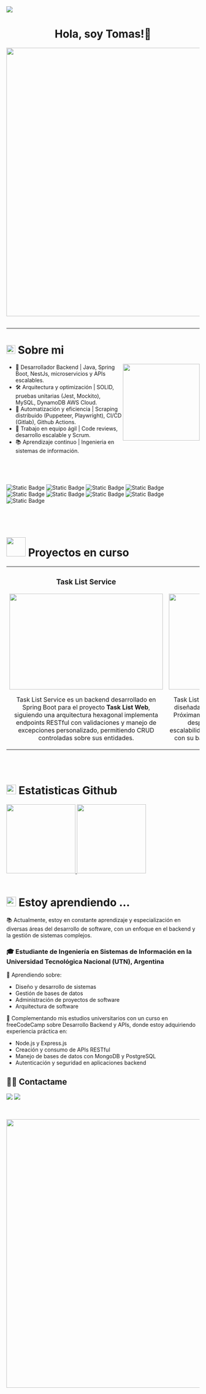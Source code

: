 <img src="https://user-images.githubusercontent.com/73097560/115834477-dbab4500-a447-11eb-908a-139a6edaec5c.gif">

<div align="center">
<h1 align="center">Hola, soy Tomas!👋 </h1>
<img style="width:700px;" src="https://i.pinimg.com/originals/50/27/2a/50272a0d34a8666dbe24b03c0544d7ec.gif">
</div>

<br>

---

<h1>
  <img style="width:23px;" src="https://github.com/user-attachments/assets/fa1900a8-84c1-45e2-ac9d-9b7d24a1ed60">
  Sobre mi
</h1>

<picture> <img align="right" src="https://github.com/7oSkaaa/7oSkaaa/blob/main/Images/Right_Side.gif?raw=true" width=200px></picture>

- 🚀 Desarrollador Backend | Java, Spring Boot, NestJs, microservicios y APIs escalables.
- 🛠️ Arquitectura y optimización | SOLID, pruebas unitarias (Jest, Mockito), MySQL, DynamoDB AWS Cloud.
- 🤖 Automatización y eficiencia | Scraping distribuido (Puppeteer, Playwright), CI/CD (Gitlab), Github Actions.
- 👥 Trabajo en equipo ágil | Code reviews, desarrollo escalable y Scrum.
- 📚 Aprendizaje continuo | Ingenieria en sistemas de información.

<br>
<br>
<br>

![Static Badge](https://img.shields.io/badge/spring_boot-java-%232b3137?style=for-the-badge&logo=springboot&logoColor=green)
![Static Badge](https://img.shields.io/badge/NestJS-%232b3137?style=for-the-badge&logo=nestjs&logoColor=red)
![Static Badge](https://img.shields.io/badge/Angular-%232b3137?style=for-the-badge&logo=angular&logoColor=red)
![Static Badge](https://img.shields.io/badge/Typescript-%232b3137?style=for-the-badge&logo=typescript&logoColor=blue)
![Static Badge](https://img.shields.io/badge/Javascript-%232b3137?style=for-the-badge&logo=javascript&logoColor=yellow)
![Static Badge](https://img.shields.io/badge/MySQL-%232b3137?style=for-the-badge&logo=mysql&logoColor=blue)
![Static Badge](https://img.shields.io/badge/Dynamo-%232b3137?style=for-the-badge&logo=amazondynamodb&logoColor=green)
![Static Badge](https://img.shields.io/badge/AWS-%232b3137?style=for-the-badge&logo=amazonwebservices&logoColor=orange)
![Static Badge](https://img.shields.io/badge/Docker-%232b3137?style=for-the-badge&logo=docker&logoColor=blue)


<br>
<br>

<h1>
  <img style="width:50px;" src="https://github.com/user-attachments/assets/57c42212-c04a-4b0c-a39d-e690f382166e">
  Proyectos en curso
</h1>

<table>
  <tr>
    <td width="50%">
      <h3 align="center">Task List Service</h3>
      <div align="center">
        <a href="https://github.com/TomCab98/task-list-service" target="_blank"><img style="width: 400px; height: 250px" src="https://i.pinimg.com/736x/24/90/0c/24900c27d156bac104707394a7cee961.jpg"></a>
        <p>Task List Service es un backend desarrollado en Spring Boot para el proyecto <strong>Task List Web</strong>, siguiendo una arquitectura hexagonal implementa endpoints RESTful con validaciones y manejo de excepciones personalizado, permitiendo CRUD controladas sobre sus entidades.</p>
      </div>                                                                             
    </td>
    <td width="50%">
      <h3 align="center">Task List Web</h3>
      <div align="center">
        <a href="https://github.com/TomCab98/task-list" target="_blank"><img style="width: 400px; height: 250px" src="https://media.licdn.com/dms/image/v2/D4D2DAQHIzDTpbHz9Cg/profile-treasury-image-shrink_800_800/profile-treasury-image-shrink_800_800/0/1738261878158?e=1741039200&v=beta&t=Eguh5ePVEUrhdFMb9eJf3sOigcZP9AfXHJJLBEpH8rg"></a>
        <p>Task List Web es una aplicación web en Angular y diseñada para gestionar tareas de forma intuitiva. Próximamente se integrará con una API REST y se desplegará en AWS Lambda para mayor escalabilidad. Actualmente, se desarrolla en paralelo con su backend Task List Service en Spring Boot.</p>
      </div>                                                                             
  </tr> 
</table>

<br>
<br>

<h1>
  <img style="width:25px;" src="https://github.com/user-attachments/assets/6b41e2bb-9979-4834-8e20-dc3f46e15b69">
  Estatisticas Github
</h1>

<a href="https://github.com/ArisGuimera">
  <img height="180em" src="https://github-readme-stats-eight-theta.vercel.app/api?username=TomCab98&show_icons=true&theme=algolia&include_all_commits=true&count_private=true"/>
  <img height="180em" src="https://github-readme-stats-eight-theta.vercel.app/api/top-langs/?username=TomCab98&layout=compact&langs_count=8&theme=algolia"/>
</a>

<br>
<br>

<h1>
  <img style="width:25px;" src="https://github.com/user-attachments/assets/efbe7c49-e398-4ff5-bdc5-75b5c3d4cc73">
  Estoy aprendiendo ...
</h1>

📚 Actualmente, estoy en constante aprendizaje y especialización en diversas áreas del desarrollo de software, con un enfoque en el backend y la gestión de sistemas complejos.

### 🎓 Estudiante de Ingeniería en Sistemas de Información en la Universidad Tecnológica Nacional (UTN), Argentina

🔹 Aprendiendo sobre:
- Diseño y desarrollo de sistemas
- Gestión de bases de datos
- Administración de proyectos de software
- Arquitectura de software
  
📖 Complementando mis estudios universitarios con un curso en freeCodeCamp sobre Desarrollo Backend y APIs, donde estoy adquiriendo experiencia práctica en:
- Node.js y Express.js
- Creación y consumo de APIs RESTful
- Manejo de bases de datos con MongoDB y PostgreSQL
- Autenticación y seguridad en aplicaciones backend

## 🤝🏻 Contactame

<a href="https://www.instagram.com/tomiiicabanillas" target=”_blank”><img src="https://img.shields.io/badge/Instagram-%23C13584?style=for-the-badge&logo=instagram&logoColor=%23fcaf45"/></a>
<a href="mailto:tm.cabanillas@gmail.com" target=”_blank”><img src="https://img.shields.io/badge/tm.cabanillas%40gmail.com-blue?style=for-the-badge&logo=gmail&logoColor=red"/></a>

<br>
<br>

<div align="center">
<img style="width:700px;" src="https://i.pinimg.com/originals/e2/bd/7c/e2bd7ce3fc5f2783f1e210b015cc5fb1.gif">
</div>
